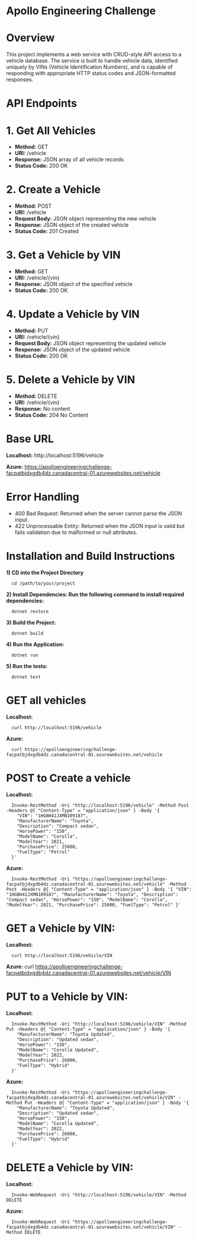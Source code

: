 # Apollo Engineering Challenge


# Overview
This project implements a web service with CRUD-style API access to a vehicle database. The service is built to handle vehicle data, identified uniquely by VINs (Vehicle Identification Numbers), and is capable of responding with appropriate HTTP status codes and JSON-formatted responses.

# API Endpoints


# 1. Get All Vehicles
* **Method:** GET
* **URI:** /vehicle
* **Response:** JSON array of all vehicle records
* **Status Code:** 200 OK
# 2. Create a Vehicle
* **Method:** POST
* **URI:** /vehicle
* **Request Body:** JSON object representing the new vehicle
* **Response:** JSON object of the created vehicle
* **Status Code:** 201 Created
# 3. Get a Vehicle by VIN
* **Method:** GET
* **URI:** /vehicle/{vin}
* **Response:** JSON object of the specified vehicle
* **Status Code:** 200 OK
# 4. Update a Vehicle by VIN
* **Method:** PUT
* **URI:** /vehicle/{vin}
* **Request Body:** JSON object representing the updated vehicle
* **Response:** JSON object of the updated vehicle
* **Status Code:** 200 OK
# 5. Delete a Vehicle by VIN
* **Method:** DELETE
* **URI:** /vehicle/{vin}
* **Response:** No content
* **Status Code:** 204 No Content

# Base URL
**Localhost:** http://localhost:5196/vehicle

**Azure:** https://apolloengineeringchallenge-facpatbjdxgdb4dz.canadacentral-01.azurewebsites.net/vehicle







# Error Handling
* 400 Bad Request: Returned when the server cannot parse the JSON input.
* 422 Unprocessable Entity: Returned when the JSON input is valid but fails validation due to malformed or null attributes.

# Installation and Build Instructions
**1) CD into the Project Directory**
      
      cd /path/to/your/project
      
**2) Install Dependencies: Run the following command to install required dependencies:**
      
      dotnet restore

**3) Build the Project:**
      
      dotnet build

**4) Run the Application:**
      
      dotnet run

**5) Run the tests:**
      
      dotnet test


# GET all vehicles
**Localhost:** 

      curl http://localhost:5196/vehicle

**Azure:** 

      curl https://apolloengineeringchallenge-facpatbjdxgdb4dz.canadacentral-01.azurewebsites.net/vehicle

# POST to Create a vehicle
**Localhost:** 

      Invoke-RestMethod -Uri "http://localhost:5196/vehicle" -Method Post -Headers @{ "Content-Type" = "application/json" } -Body '{
        "VIN": "1HGBH41JXMN109187",
        "ManufacturerName": "Toyota",
        "Description": "Compact sedan",
        "HorsePower": "150",
        "ModelName": "Corolla",
        "ModelYear": 2021,
        "PurchasePrice": 25000,
        "FuelType": "Petrol"
      }'


**Azure:** 

      Invoke-RestMethod -Uri "https://apolloengineeringchallenge-facpatbjdxgdb4dz.canadacentral-01.azurewebsites.net/vehicle" -Method Post -Headers @{ "Content-Type" = "application/json" } -Body '{ "VIN": "1HGBH41JXMN109187", "ManufacturerName": "Toyota", "Description": "Compact sedan", "HorsePower": "150", "ModelName": "Corolla", "ModelYear": 2021, "PurchasePrice": 25000, "FuelType": "Petrol" }'

# GET a Vehicle by VIN:

**Localhost:** 

      curl http://localhost:5196/vehicle/VIN

**Azure:** 
      curl https://apolloengineeringchallenge-facpatbjdxgdb4dz.canadacentral-01.azurewebsites.net/vehicle/VIN


# PUT to a Vehicle by VIN:

**Localhost:** 

      Invoke-RestMethod -Uri "http://localhost:5196/vehicle/VIN" -Method Put -Headers @{ "Content-Type" = "application/json" } -Body '{
        "ManufacturerName": "Toyota Updated",
        "Description": "Updated sedan",
        "HorsePower": "150",
        "ModelName": "Corolla Updated",
        "ModelYear": 2022,
        "PurchasePrice": 26000,
        "FuelType": "Hybrid"
      }'



**Azure:** 

      Invoke-RestMethod -Uri "https://apolloengineeringchallenge-facpatbjdxgdb4dz.canadacentral-01.azurewebsites.net/vehicle/VIN" -Method Put -Headers @{ "Content-Type" = "application/json" } -Body '{
        "ManufacturerName": "Toyota Updated",
        "Description": "Updated sedan",
        "HorsePower": "150",
        "ModelName": "Corolla Updated",
        "ModelYear": 2022,
        "PurchasePrice": 26000,
        "FuelType": "Hybrid"
      }'



# DELETE a Vehicle by VIN:

**Localhost:** 

      Invoke-WebRequest -Uri "http://localhost:5196/vehicle/VIN" -Method DELETE

**Azure:** 
      
      Invoke-WebRequest -Uri "https://apolloengineeringchallenge-facpatbjdxgdb4dz.canadacentral-01.azurewebsites.net/vehicle/VIN" -Method DELETE



